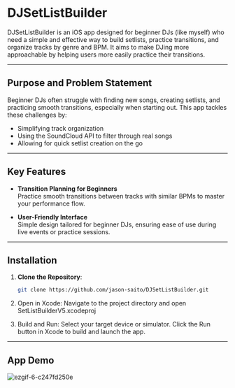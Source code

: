# DJSetListBuilder

DJSetListBuilder is an iOS app designed for beginner DJs (like myself) who need a simple and effective way to build setlists, practice transitions, and organize tracks by genre and BPM. It aims to make DJing more approachable by helping users more easily practice their transitions.

---

## **Purpose and Problem Statement**
Beginner DJs often struggle with finding new songs, creating setlists, and practicing smooth transitions, especially when starting out. This app tackles these challenges by:
- Simplifying track organization
- Using the SoundCloud API to filter through real songs
- Allowing for quick setlist creation on the go

---

## Key Features

- **Transition Planning for Beginners**  
  Practice smooth transitions between tracks with similar BPMs to master your performance flow.

- **User-Friendly Interface**  
  Simple design tailored for beginner DJs, ensuring ease of use during live events or practice sessions.

---

## **Installation**

1. **Clone the Repository**:
   ```bash
   git clone https://github.com/jason-saito/DJSetListBuilder.git 

2. Open in Xcode:
Navigate to the project directory and open SetListBuilderV5.xcodeproj

3. Build and Run:
Select your target device or simulator.
Click the Run button in Xcode to build and launch the app.

---

## **App Demo**
![ezgif-6-c247fd250e](https://github.com/user-attachments/assets/9d11a7e5-d43d-4c1a-a4ed-134f1d1d6899)

